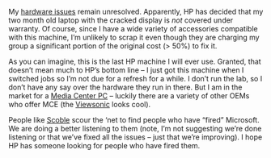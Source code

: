 My [hardware
issues](http://devhawk.net/2003/11/11/im-having-hardware-issues/) remain
unresolved. Apparently, HP has decided that my two month old laptop with
the cracked display is *not* covered under warranty. Of course, since I
have a wide variety of accessories compatible with this machine, I’m
unlikely to scrap it even though they are charging my group a
significant portion of the original cost (\> 50%) to fix it.

As you can imagine, this is the last HP machine I will ever use.
Granted, that doesn’t mean much to HP’s bottom line – I just got this
machine when I switched jobs so I’m not due for a refresh for a while. I
don’t run the lab, so I don’t have any say over the hardware they run in
there. But I am in the market for a [Media Center
PC](http://www.microsoft.com/windowsxp/mediacenter) – luckily there are
a variety of other OEMs who offer MCE (the
[Viewsonic](http://www.viewsonic.com/products/mediacntr_m2000.htm) looks
cool).

People like [Scoble](http://radio.weblogs.com/0001011/) scour the ‘net
to find people who have “fired” Microsoft. We are doing a better
listening to them (note, I’m not suggesting we’re done listening or that
we’ve fixed all the issues – just that we’re improving). I hope HP has
someone looking for people who have fired them.
